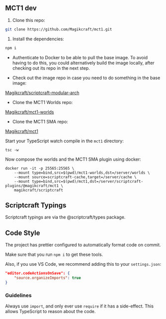 ## MCT1 dev

1. Clone this repo:

```bash
git clone https://github.com/Magikcraft/mct1.git
```

1. Install the dependencies:

```bash
npm i
```

-   Authenticate to Docker to be able to pull the base image. To avoid having to do this, you could alternatively build the image locally, after checking out its repo in the next step.

-   Check out the image repo in case you need to do something in the base image:

[Magikcraft/scriptcraft-modular-arch](https://github.com/Magikcraft/scriptcraft-modular-arch)

-   Clone the MCT1 Worlds repo:

[Magikcraft/mct1-worlds](https://github.com/Magikcraft/mct1-worlds)

-   Clone the MCT1 SMA repo:

[Magikcraft/mct1](https://github.com/Magikcraft/mct1)

Start your TypeScript watch compile in the `mct1` directory:

    tsc -w

Now compose the worlds and the MCT1 SMA plugin using docker:

    docker run -it -p 25565:25565 \
        --mount type=bind,src=$(pwd)/mct1-worlds,dst=/server/worlds \
        --mount source=scriptcraft-cache,target=/server/cache \
        --mount type=bind,src=$(pwd)/mct1,dst=/server/scriptcraft-plugins/@magikcraft/mct1 \
        magikcraft/scriptcraft

## Scriptcraft Typings

Scriptcraft typings are via the @scriptcraft/types package.

## Code Style

The project has prettier configured to automatically format code on commit.

Make sure that you run `npm i` to get these tools.

Also, if you use VS Code, we recommend adding this to your `settings.json`:

```json
"editor.codeActionsOnSave": {
    "source.organizeImports": true
}
```

### Guidelines

Always use `import`, and only ever use `require` if it has a side-effect. This allows TypeScript to reason about the code.

